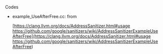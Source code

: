 Codes

- example_UseAfterFree.cc: from

  [https://clang.llvm.org/docs/AddressSanitizer.html#usage https://github.com/google/sanitizers/wiki/AddressSanitizerExampleUseAfterFree](https://clang.llvm.org/docs/AddressSanitizer.html#usage https://github.com/google/sanitizers/wiki/AddressSanitizerExampleUseAfterFree)


